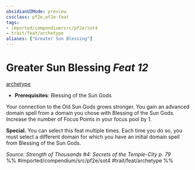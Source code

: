 ```yaml
---
obsidianUIMode: preview
cssclass: pf2e,pf2e-feat
tags:
- imported/compendium/src/pf2e/sot4
- trait/feat/archetype
aliases: ["Greater Sun Blessing"]
---
```

# Greater Sun Blessing  *Feat 12*  
[archetype](archetype.md)  

- **Prerequisites**: Blessing of the Sun Gods

Your connection to the Old Sun Gods grows stronger. You gain an advanced domain spell from a domain you chose with Blessing of the Sun Gods. Increase the number of Focus Points in your focus pool by 1.

**Special.** You can select this feat multiple times. Each time you do so, you must select a different domain for which you have an initial domain spell from Blessing of the Sun Gods.

*Source: Strength of Thousands #4: Secrets of the Temple-City p. 79*  
%% #imported/compendium/src/pf2e/sot4 #trait/feat/archetype %%